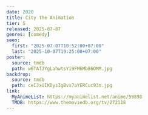 ```yaml
---
date: 2020
title: City The Animation
tier: S
released: 2025-07-07
genres: [comedy]
seen:
  first: "2025-07-07T10:52:00+07:00"
  last: "2025-10-07T19:25:00+07:00"
poster:
  source: tmdb
  path: w6TAfJYgLahwtsYi9FM6Mb86OMM.jpg
backdrop:
  source: tmdb
  path: ceIJxUIKDysIgBvs7aYERCuc93m.jpg
link:
  MyAnimeList: https://myanimelist.net/anime/59898
  TMDB: https://www.themoviedb.org/tv/272118
---
```

